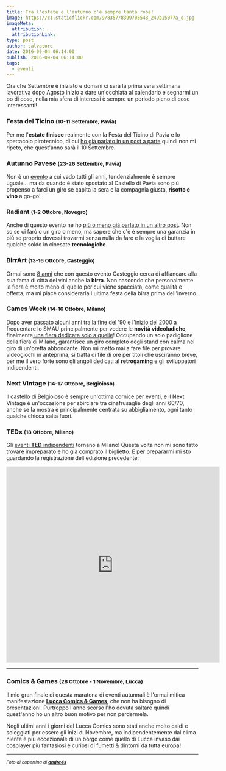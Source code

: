 ```yaml
---
title: Tra l'estate e l'autunno c'è sempre tanta roba!
image: https://c1.staticflickr.com/9/8357/8399705548_249b15077a_o.jpg
imageMeta:
  attribution:
  attributionLink:
type: post
author: salvatore
date: 2016-09-04 06:14:00
publish: 2016-09-04 06:14:00
tags:
  - eventi
---
```


Ora che Settembre è iniziato e domani ci sarà la prima vera settimana lavorativa dopo Agosto inizio a dare un'occhiata al calendario e segnarmi un po di cose, nella mia sfera di interessi è sempre un periodo pieno di cose interessanti!

<!-- more -->

### Festa del Ticino <small>(10-11 Settembre, Pavia)</small>
Per me l'**estate finisce** realmente con la Festa del Ticino di Pavia e lo spettacolo pirotecnico, di cui [ho già parlato in un post a parte](https://salvatorelaisa.blog/post/fuochi-fine-estate/) quindi non mi ripeto, che quest'anno sarà il 10 Settembre.

<IGembed shortcode="7TiCw2yVgC" />

### Autunno Pavese <small>(23-26 Settembre, Pavia)</small>
Non è un [evento](http://www.autunnopavesedoc.it/) a cui vado tutti gli anni, tendenzialmente è sempre uguale... ma da quando è stato spostato al Castello di Pavia sono più propenso a farci un giro se capita la sera e la compagnia giusta, **risotto e vino** a go-go!

<IGembed shortcode="8Gw_CFswPn" />

### Radiant <small>(1-2 Ottobre, Novegro)</small>
Anche di questo evento ne ho [più o meno già parlato in un altro post](https://salvatorelaisa.blog/post/hdd-vs-cloud/). Non so se ci farò o un giro o meno, ma sapere che c'è è sempre una garanzia in più se proprio dovessi trovarmi senza nulla da fare e la voglia di buttare qualche soldo in cinesate **tecnologiche**.

<IGembed shortcode="3oRNl_J3gH" />

### BirrArt <small>(13-16 Ottobre, Casteggio)</small>
Ormai sono [8 anni](http://www.birrart.org/) che con questo evento Casteggio cerca di affiancare alla sua fama di città dei vini anche la **birra**. Non nascondo che personalmente la fiera è molto meno di quello per cui viene spacciata, come qualità e offerta, ma mi piace considerarla l'ultima festa della birra prima dell'inverno.

<IGembed shortcode="BDtpqshmuAV" />

### Games Week <small>(14-16 Ottobre, Milano)</small>
Dopo aver passato alcuni anni tra la fine del '90 e l'inizio del 2000 a frequentare lo SMAU principalmente per vedere le **novità videoludiche**, finalmente[ una fiera dedicata solo a quelle](http://www.milangamesweek.it/)! Occupando un solo padiglione della fiera di Milano, garantisce un giro completo degli stand con calma nel giro di un'oretta abbondante. Non mi metto mai a fare file per provare videogiochi in anteprima, si tratta di file di ore per titoli che usciranno breve, per me il vero forte sono gli angoli dedicati al **retrogaming** e gli sviluppatori indipendenti.

<IGembed shortcode="BAft93twNIO" />

### Next Vintage <small>(14-17 Ottobre, Belgioioso)</small>
Il castello di Belgioioso è sempre un'ottima cornice per eventi, e il Next Vintage è un'occasione per sbirciare tra cinafrusaglie degli anni 60/70, anche se la mostra è principalmente centrata su abbigliamento, ogni tanto qualche chicca salta fuori.

<IGembed shortcode="88DiuyPmdl" />

### TEDx <small>(18 Ottobre, Milano)</small>
Gli [eventi **TED** indipendenti](www.tedxmilano.it) tornano a Milano!
Questa volta non mi sono fatto trovare impreparato e ho già comprato il biglietto. E per prepararmi mi sto guardando la registrazione dell'edizione precedente:

<iframe width="560" height="515" src="https://www.youtube.com/embed/ZbPR7lkZyTQ?list=PLsRNoUx8w3rPflea6YPxnaw-iUpuqEwvf" frameborder="0" allowfullscreen></iframe>

---

### Comics & Games <small>(28 Ottobre - 1 Novembre, Lucca)</small>
Il mio gran finale di questa maratona di eventi autunnali è l'ormai mitica manifestazione **[Lucca Comics & Games](http://www.luccacomicsandgames.com/it/2016/home/)**, che non ha bisogno di presentazioni. Purtroppo l'anno scorso l'ho dovuta saltare quindi quest'anno ho un altro buon motivo per non perdermela.

Negli ultimi anni i giorni del Lucca Comics sono stati anche molto caldi e soleggiati per essere gli inizi di Novembre, ma indipendentemente dal clima niente è più eccezionale di un borgo come quello di Lucca invaso dai cosplayer più fantasiosi e curiosi di fumetti & dintorni da tutta europa!

<IGembed shortcode="BKVuoPJA4kP" />

---

<small>*Foto di copertina di **[andre4s](https://www.flickr.com/photos/andre4s/8399705548/)***</small>

